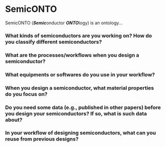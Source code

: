 # SemicONTO

SemicONTO (***Semic***onductor ***ONTO***logy) is an ontology...  


### What kinds of semiconductors are you working on? How do you classify different semiconductors?

### What are the processes/workflows when you design a semiconductor?

### What equipments or softwares do you use in your workflow?

### When you design a semiconductor, what material properties do you focus on?

### Do you need some data (e.g., published in other papers) before you design your semiconductors? If so, what is such data about? 

### In your workflow of designing semiconductors, what can you reuse from previous designs? 
